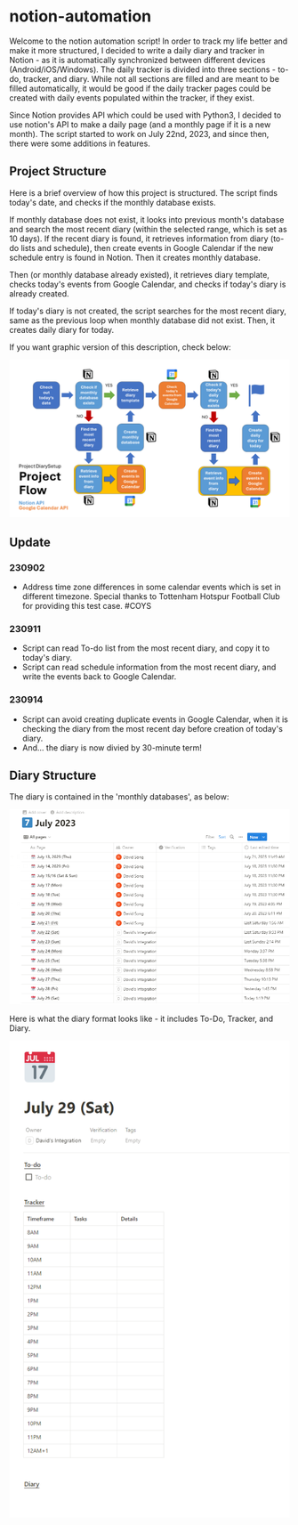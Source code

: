 ﻿# notion-automation

Welcome to the notion automation script! In order to track my life better and make it more structured, I decided to write a daily diary and tracker in Notion - as it is automatically synchronized between different devices (Android/iOS/Windows). The daily tracker is divided into three sections - to-do, tracker, and diary. While not all sections are filled and are meant to be filled automatically, it would be good if the daily tracker pages could be created with daily events populated within the tracker, if they exist.

Since Notion provides API which could be used with Python3, I decided to use notion's API to make a daily page (and a monthly page if it is a new month). The script started to work on July 22nd, 2023, and since then, there were some additions in features.

## Project Structure
Here is a brief overview of how this project is structured. The script finds today's date, and checks if the monthly database exists. 

If monthly database does not exist, it looks into previous month's database and search the most recent diary (within the selected range, which is set as 10 days). If the recent diary is found, it retrieves information from diary (to-do lists and schedule), then create events in Google Calendar if the new schedule entry is found in Notion. Then it creates monthly database.

Then (or monthly database already existed), it retrieves diary template, checks today's events from Google Calendar, and checks if today's diary is already created.

If today's diary is not created, the script searches for the most recent diary, same as the previous loop when monthly database did not exist. Then, it creates daily diary for today.

If you want graphic version of this description, check below:

![alt text](https://github.com/david4270/notion-automation/blob/main/files/project_flow.png?raw=true)

## Update
### 230902
- Address time zone differences in some calendar events which is set in different timezone. Special thanks to Tottenham Hotspur Football Club for providing this test case. #COYS

### 230911
- Script can read To-do list from the most recent diary, and copy it to today's diary.
- Script can read schedule information from the most recent diary, and write the events back to Google Calendar.

### 230914
- Script can avoid creating duplicate events in Google Calendar, when it is checking the diary from the most recent day before creation of today's diary.
- And... the diary is now divied by 30-minute term!

## Diary Structure
The diary is contained in the 'monthly databases', as below:

![alt text](https://github.com/david4270/notion-automation/blob/main/files/monthly.png?raw=true)

Here is what the diary format looks like - it includes To-Do, Tracker, and Diary.

![alt text](https://github.com/david4270/notion-automation/blob/main/files/diary.png?raw=true)
